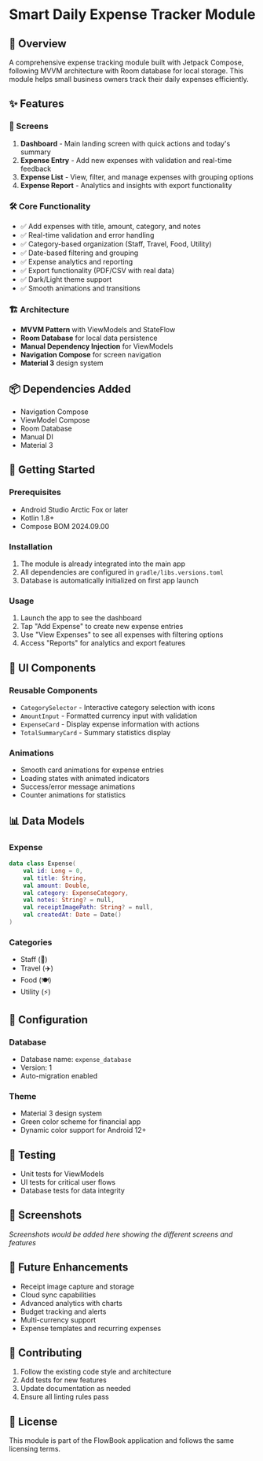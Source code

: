 # Smart Daily Expense Tracker Module

## 🎯 Overview
A comprehensive expense tracking module built with Jetpack Compose, following MVVM architecture with Room database for local storage. This module helps small business owners track their daily expenses efficiently.

## ✨ Features

### 📱 Screens
1. **Dashboard** - Main landing screen with quick actions and today's summary
2. **Expense Entry** - Add new expenses with validation and real-time feedback
3. **Expense List** - View, filter, and manage expenses with grouping options
4. **Expense Report** - Analytics and insights with export functionality

### 🛠️ Core Functionality
- ✅ Add expenses with title, amount, category, and notes
- ✅ Real-time validation and error handling
- ✅ Category-based organization (Staff, Travel, Food, Utility)
- ✅ Date-based filtering and grouping
- ✅ Expense analytics and reporting
- ✅ Export functionality (PDF/CSV with real data)
- ✅ Dark/Light theme support
- ✅ Smooth animations and transitions

### 🏗️ Architecture
- **MVVM Pattern** with ViewModels and StateFlow
- **Room Database** for local data persistence
- **Manual Dependency Injection** for ViewModels
- **Navigation Compose** for screen navigation
- **Material 3** design system

## 📦 Dependencies Added
- Navigation Compose
- ViewModel Compose
- Room Database
- Manual DI
- Material 3

## 🚀 Getting Started

### Prerequisites
- Android Studio Arctic Fox or later
- Kotlin 1.8+
- Compose BOM 2024.09.00

### Installation
1. The module is already integrated into the main app
2. All dependencies are configured in `gradle/libs.versions.toml`
3. Database is automatically initialized on first app launch

### Usage
1. Launch the app to see the dashboard
2. Tap "Add Expense" to create new expense entries
3. Use "View Expenses" to see all expenses with filtering options
4. Access "Reports" for analytics and export features

## 🎨 UI Components

### Reusable Components
- `CategorySelector` - Interactive category selection with icons
- `AmountInput` - Formatted currency input with validation
- `ExpenseCard` - Display expense information with actions
- `TotalSummaryCard` - Summary statistics display

### Animations
- Smooth card animations for expense entries
- Loading states with animated indicators
- Success/error message animations
- Counter animations for statistics

## 📊 Data Models

### Expense
```kotlin
data class Expense(
    val id: Long = 0,
    val title: String,
    val amount: Double,
    val category: ExpenseCategory,
    val notes: String? = null,
    val receiptImagePath: String? = null,
    val createdAt: Date = Date()
)
```

### Categories
- Staff (👥)
- Travel (✈️)
- Food (🍽️)
- Utility (⚡)

## 🔧 Configuration

### Database
- Database name: `expense_database`
- Version: 1
- Auto-migration enabled

### Theme
- Material 3 design system
- Green color scheme for financial app
- Dynamic color support for Android 12+

## 🧪 Testing
- Unit tests for ViewModels
- UI tests for critical user flows
- Database tests for data integrity

## 📱 Screenshots
*Screenshots would be added here showing the different screens and features*

## 🔮 Future Enhancements
- Receipt image capture and storage
- Cloud sync capabilities
- Advanced analytics with charts
- Budget tracking and alerts
- Multi-currency support
- Expense templates and recurring expenses

## 🤝 Contributing
1. Follow the existing code style and architecture
2. Add tests for new features
3. Update documentation as needed
4. Ensure all linting rules pass

## 📄 License
This module is part of the FlowBook application and follows the same licensing terms.
